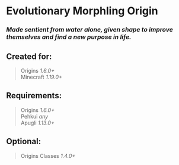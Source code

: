 # Evolutionary Morphling Origin

### *Made sentient from water alone, given shape to improve themselves and find a new purpose in life.*

## Created for:
> Origins *1.6.0+*\
> Minecraft *1.19.0+*

## Requirements:
> Origins *1.6.0+* \
> Pehkui *any* \
> Apugli *1.13.0+* 

## Optional:
> Origins Classes *1.4.0+*